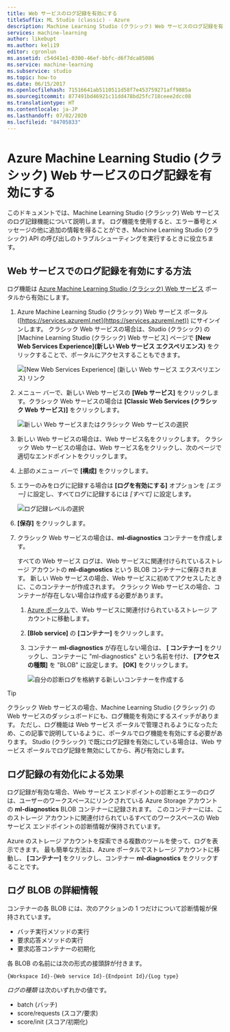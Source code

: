 ```yaml
---
title: Web サービスのログ記録を有効にする
titleSuffix: ML Studio (classic) - Azure
description: Machine Learning Studio (クラシック) Web サービスのログ記録を有効にする方法について説明します。 ログ記録では、API のトラブルシューティングに役立つ追加情報を提供します。
services: machine-learning
author: likebupt
ms.author: keli19
editor: cgronlun
ms.assetid: c54d41e1-0300-46ef-bbfc-d6f7dca85086
ms.service: machine-learning
ms.subservice: studio
ms.topic: how-to
ms.date: 06/15/2017
ms.openlocfilehash: 71516641ab5110511d58f7e453759271aff9885a
ms.sourcegitcommit: 877491bd46921c11dd478bd25fc718ceee2dcc08
ms.translationtype: HT
ms.contentlocale: ja-JP
ms.lasthandoff: 07/02/2020
ms.locfileid: "84705833"
---
```

# <a name="enable-logging-for-azure-machine-learning-studio-classic-web-services"></a>Azure Machine Learning Studio (クラシック) Web サービスのログ記録を有効にする

このドキュメントでは、Machine Learning Studio (クラシック) Web サービスのログ記録機能について説明します。 ログ機能を使用すると、エラー番号とメッセージの他に追加の情報を得ることができ、Machine Learning Studio (クラシック) API の呼び出しのトラブルシューティングを実行するときに役立ちます。  

## <a name="how-to-enable-logging-for-a-web-service"></a>Web サービスでのログ記録を有効にする方法

ログ機能は [Azure Machine Learning Studio (クラシック) Web サービス](https://services.azureml.net) ポータルから有効にします。 

1. Azure Machine Learning Studio (クラシック) Web サービス ポータル ([https://services.azureml.net](https://services.azureml.net)) にサインインします。 クラシック Web サービスの場合は、Studio (クラシック) の [Machine Learning Studio (クラシック) Web サービス] ページで **[New Web Services Experience]\(新しい Web サービス エクスペリエンス\)** をクリックすることで、ポータルにアクセスすることもできます。

   ![[New Web Services Experience] \(新しい Web サービス エクスペリエンス\) リンク](./media/web-services-logging/new-web-services-experience-link.png)

2. メニュー バーで、新しい Web サービスの **[Web サービス]** をクリックします。クラシック Web サービスの場合は **[Classic Web Services (クラシック Web サービス)]** をクリックします。

   ![新しい Web サービスまたはクラシック Web サービスの選択](./media/web-services-logging/select-web-service.png)

3. 新しい Web サービスの場合は、Web サービス名をクリックします。 クラシック Web サービスの場合は、Web サービス名をクリックし、次のページで適切なエンドポイントをクリックします。

4. 上部のメニュー バーで **[構成]** をクリックします。

5. エラーのみをログに記録する場合は **[ログを有効にする]** オプションを *[エラー]* に設定し、すべてログに記録するには *[すべて]* に設定します。

   ![ログ記録レベルの選択](./media/web-services-logging/enable-logging.png)

6. **[保存]** をクリックします。

7. クラシック Web サービスの場合は、**ml-diagnostics** コンテナーを作成します。

   すべての Web サービス ログは、Web サービスに関連付けられているストレージ アカウントの **ml-diagnostics** という BLOB コンテナーに保存されます。 新しい Web サービスの場合、Web サービスに初めてアクセスしたときに、このコンテナーが作成されます。 クラシック Web サービスの場合、コンテナーが存在しない場合は作成する必要があります。 

   1. [Azure ポータル](https://portal.azure.com)で、Web サービスに関連付けられているストレージ アカウントに移動します。

   2. **[Blob service]** の **[コンテナー]** をクリックします。

   3. コンテナー **ml-diagnostics** が存在しない場合は、 **[ コンテナー]** をクリックし、コンテナーに "ml-diagnostics" という名前を付け、 **[アクセスの種類]** を "BLOB" に設定します。 **[OK]** をクリックします。

      ![自分の診断ログを格納する新しいコンテナーを作成する](./media/web-services-logging/create-ml-diagnostics-container.png)

> [!TIP]
>
> クラシック Web サービスの場合、Machine Learning Studio (クラシック) の Web サービスのダッシュボードにも、ログ機能を有効にするスイッチがあります。 ただし、ログ機能は Web サービス ポータルで管理されるようになったため、この記事で説明しているように、ポータルでログ機能を有効にする必要があります。 Studio (クラシック) で既にログ記録を有効にしている場合は、Web サービス ポータルでログ記録を無効にしてから、再び有効にします。


## <a name="the-effects-of-enabling-logging"></a>ログ記録の有効化による効果
ログ記録が有効な場合、Web サービス エンドポイントの診断とエラーのログは、ユーザーのワークスペースにリンクされている Azure Storage アカウントの **ml-diagnostics** BLOB コンテナーに記録されます。 このコンテナーには、このストレージ アカウントに関連付けられているすべてのワークスペースの Web サービス エンドポイントの診断情報が保持されています。

Azure のストレージ アカウントを探索できる複数のツールを使って、ログを表示できます。 最も簡単な方法は、Azure ポータルでストレージ アカウントに移動し、 **[コンテナー]** をクリックし、コンテナー **ml-diagnostics** をクリックすることです。  

## <a name="log-blob-detail-information"></a>ログ BLOB の詳細情報
コンテナーの各 BLOB には、次のアクションの 1 つだけについて診断情報が保持されています。

* バッチ実行メソッドの実行  
* 要求応答メソッドの実行  
* 要求応答コンテナーの初期化

各 BLOB の名前には次の形式の接頭辞が付きます。 


`{Workspace Id}-{Web service Id}-{Endpoint Id}/{Log type}`


_ログの種類_ は次のいずれかの値です。  

* batch (バッチ)  
* score/requests (スコア/要求)  
* score/init (スコア/初期化)  

